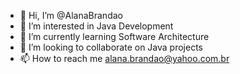 - 👋 Hi, I’m @AlanaBrandao
- 👀 I’m interested in Java Development
- 🌱 I’m currently learning Software Architecture
- 💞️ I’m looking to collaborate on Java projects
- 📫 How to reach me alana.brandao@yahoo.com.br

<!---
AlanaBrandao/AlanaBrandao is a ✨ special ✨ repository because its `README.md` (this file) appears on your GitHub profile.
You can click the Preview link to take a look at your changes.
--->
